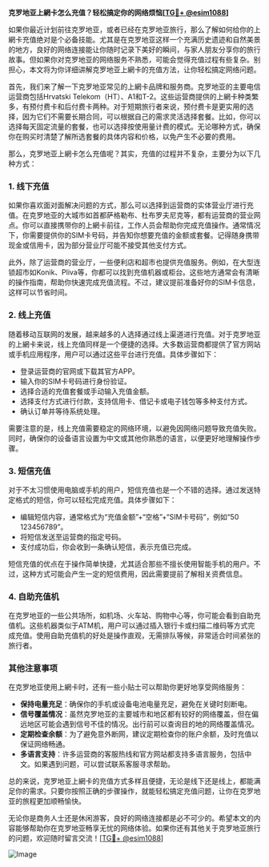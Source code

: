 **克罗地亚上網卡怎么充值？轻松搞定你的网络烦恼[[TG💪+ @esim1088](https://t.me/s/esim1088)]**

如果你最近计划前往克罗地亚，或者已经在克罗地亚旅行，那么了解如何给你的上網卡充值绝对是个必备技能。尤其是在克罗地亚这样一个充满历史遗迹和自然美景的地方，良好的网络连接能让你随时记录下美好的瞬间，与家人朋友分享你的旅行故事。但如果你对克罗地亚的网络服务不熟悉，可能会觉得充值过程有些复杂。别担心，本文将为你详细讲解克罗地亚上網卡的充值方法，让你轻松搞定网络问题。

首先，我们来了解一下克罗地亚常见的上網卡品牌和服务商。克罗地亚的主要电信运营商包括Hrvatski Telekom（HT）、A1和T-2。这些运营商提供的上網卡种类繁多，有预付费卡和后付费卡两种。对于短期旅行者来说，预付费卡是更实用的选择，因为它们不需要长期合同，可以根据自己的需求灵活选择套餐。比如，你可以选择每天固定流量的套餐，也可以选择按使用量计费的模式。无论哪种方式，确保你在购买时清楚了解所选套餐的具体内容和价格，以免产生不必要的费用。

那么，克罗地亚上網卡怎么充值呢？其实，充值的过程并不复杂，主要分为以下几种方式：

### 1. **线下充值**
如果你喜欢面对面解决问题的方式，那么可以选择到运营商的实体营业厅进行充值。在克罗地亚的大城市如首都萨格勒布、杜布罗夫尼克等，都有运营商的营业网点。你可以直接携带你的上網卡前往，工作人员会帮助你完成充值操作。通常情况下，你需要提供你的SIM卡号码，并告知你想要充值的金额或套餐。记得随身携带现金或信用卡，因为部分营业厅可能不接受其他支付方式。

此外，除了运营商的营业厅，一些便利店和超市也提供充值服务。例如，在大型连锁超市如Konik、Pliva等，你都可以找到充值机器或柜台。这些地方通常会有清晰的操作指南，帮助你快速完成充值流程。不过，建议提前准备好你的SIM卡信息，这样可以节省时间。

### 2. **线上充值**
随着移动互联网的发展，越来越多的人选择通过线上渠道进行充值。对于克罗地亚的上網卡来说，线上充值同样是一个便捷的选择。大多数运营商都提供了官方网站或手机应用程序，用户可以通过这些平台进行充值。具体步骤如下：

- 登录运营商的官网或下载其官方APP。
- 输入你的SIM卡号码进行身份验证。
- 选择合适的充值套餐或手动输入充值金额。
- 选择支付方式进行付款，支持信用卡、借记卡或电子钱包等多种支付方式。
- 确认订单并等待系统处理。

需要注意的是，线上充值需要稳定的网络环境，以避免因网络问题导致充值失败。同时，确保你的设备语言设置为中文或其他你熟悉的语言，以便更好地理解操作步骤。

### 3. **短信充值**
对于不太习惯使用电脑或手机的用户，短信充值也是一个不错的选择。通过发送特定格式的短信，你可以轻松完成充值。具体步骤如下：

- 编辑短信内容，通常格式为“充值金额”+“空格”+“SIM卡号码”，例如“50 123456789”。
- 将短信发送至运营商的指定号码。
- 支付成功后，你会收到一条确认短信，表示充值已完成。

短信充值的优点在于操作简单快捷，尤其适合那些不擅长使用智能手机的用户。不过，这种方式可能会产生一定的短信费用，因此需要提前了解相关资费信息。

### 4. **自助充值机**
在克罗地亚的一些公共场所，如机场、火车站、购物中心等，你可能会看到自助充值机。这些机器类似于ATM机，用户可以通过插入银行卡或扫描二维码等方式完成充值。使用自助充值机的好处是操作直观，无需排队等候，非常适合时间紧张的旅行者。

### 其他注意事项

在克罗地亚使用上網卡时，还有一些小贴士可以帮助你更好地享受网络服务：

- **保持电量充足**：确保你的手机或设备电池电量充足，避免在关键时刻断电。
- **信号覆盖情况**：虽然克罗地亚的主要城市和地区都有较好的网络覆盖，但在偏远地区可能会遇到信号不佳的情况。出行前可以查询目的地的网络覆盖情况。
- **定期检查余额**：为了避免意外断网，建议定期检查你的账户余额，及时充值以保证网络畅通。
- **多语言支持**：许多运营商的客服热线和官方网站都支持多语言服务，包括中文。如果遇到问题，可以尝试联系客服寻求帮助。

总的来说，克罗地亚上網卡的充值方式多样且便捷，无论是线下还是线上，都能满足你的需求。只要你按照正确的步骤操作，就能轻松搞定充值问题，让你在克罗地亚的旅程更加顺畅愉快。

无论你是商务人士还是休闲游客，良好的网络连接都是必不可少的。希望本文的内容能够帮助你在克罗地亚畅享无忧的网络体验。如果你还有其他关于克罗地亚旅行的问题，欢迎随时留言交流！[[TG💪+ @esim1088](https://t.me/s/esim1088)] 

![Image](https://i.postimg.cc/4NQfJmqS/Snipaste-2025-05-13-00-14-12.png)